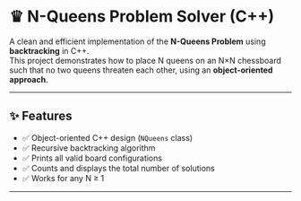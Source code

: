 # ♛ N-Queens Problem Solver (C++)

A clean and efficient implementation of the **N-Queens Problem** using **backtracking** in C++.  
This project demonstrates how to place N queens on an N×N chessboard such that no two queens threaten each other, using an **object-oriented approach**.

---

## ✨ Features

- ✅ Object-oriented C++ design (`NQueens` class)  
- ✅ Recursive backtracking algorithm  
- ✅ Prints all valid board configurations  
- ✅ Counts and displays the total number of solutions  
- ✅ Works for any N ≥ 1  

---
